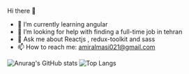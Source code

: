 Hi there 👋

- 🌱 I’m currently learning angular
- 🤔 I’m looking for help with finding a full-time job in tehran
- 💬 Ask me about Reactjs , redux-toolkit and sass
- 📫 How to reach me: amiralmasi021@gmail.com
      

![Anurag's GitHub stats](https://github-readme-stats.vercel.app/api?username=itsmahdi62&show_icons=true&theme=radical)
![Top Langs](https://github-readme-stats.vercel.app/api/top-langs/?username=itsmahdi62&layout=compact)
